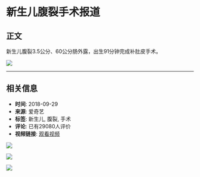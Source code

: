# 新生儿腹裂手术报道

## 正文

新生儿腹裂3.5公分、60公分肠外露，出生91分钟完成补肚皮手术。

![](//pic1.iqiyipic.com/lequ/20210610/a1fcaf74d859477cac6cae768ac594b9.png)

---

## 相关信息

- **时间**: 2018-09-29
- **来源**: 爱奇艺
- **标签**: 新生儿, 腹裂, 手术
- **评论**: 已有29080人评价
- **视频链接**: [观看视频](https://www.iqiyi.com/a_19rrh7a6fx.html)

![](https://pic0.iqiyipic.com/image/20180929/e9/2a/v_119455266_m_601_160_90.jpg)

![](https://pic7.iqiyipic.com/image/20180929/c4/d4/v_119455388_m_601_160_90.jpg)

![](https://pic8.iqiyipic.com/image/20180930/e1/78/v_119455800_m_601_m1_160_90.jpg)